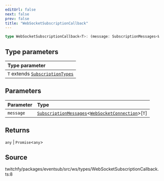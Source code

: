 ```yaml
---
editUrl: false
next: false
prev: false
title: "WebSocketSubscriptionCallback"
---
```


```ts
type WebSocketSubscriptionCallback<T>: (message: SubscriptionMessages<WebSocketConnection>[T]) => any | Promise<any>;
```

## Type parameters

| Type parameter |
| :------ |
| `T` extends [`SubscriptionTypes`](/api/eventsub/enumerations/subscriptiontypes/) |

## Parameters

| Parameter | Type |
| :------ | :------ |
| `message` | [`SubscriptionMessages`](/api/eventsub/interfaces/subscriptionmessages/)\<[`WebSocketConnection`](/api/eventsub/classes/websocketconnection/)\>\[`T`\] |

## Returns

`any` \| `Promise`\<`any`\>

## Source

twitchfy/packages/eventsub/src/ws/types/WebSocketSubscriptionCallback.ts:8
